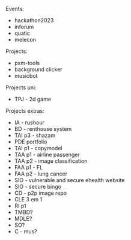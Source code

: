 Events:
- hackathon2023
- inforum
- quatic
- melecon


Projects:
<!-- - portfolio -->
<!-- - rng manipulation -->
- pxm-tools
- background clicker
- musicbot

Projects uni:
<!-- - flexfl + dissertation -->
<!-- - mepml -->
<!-- - hackathon -->
<!-- - TAI p2 - aidetx  -->
<!-- - ES - noteally -->
<!-- - GIC - wesago -->
<!-- - TQS - pickapoint -->
<!-- - TPW - ezployee -->
<!-- - IHC - campAndGo -->
<!-- - IES - logipack -->
- TPJ - 2d game

Projects extras:
- IA - rushour
- BD - renthouse system
- TAI p3 - shazam
- PDE portfolio
- TAI p1 - copymodel
- TAA p1 - airline passenger
- TAA p2 - image classification
- FAA p1 - FL
- FAA p2 - lung cancer
- SIO - vulnerable and secure ehealth website
- SIO - secure bingo
- CD - p2p image repo
- CLE 3 em 1
- RI p1
- TMBD?
- MDLE?
- SO?
- C - mus?